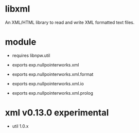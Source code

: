 # libxml
An XML/HTML library to read and write XML formatted text files. 

# module
* requires libnpw.util

* exports exp.nullpointerworks.xml
* exports exp.nullpointerworks.xml.format
* exports exp.nullpointerworks.xml.io
* exports exp.nullpointerworks.xml.prolog


# xml v0.13.0 experimental
* util 1.0.x
